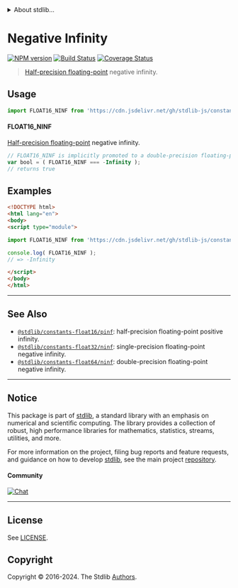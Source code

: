 <!--

@license Apache-2.0

Copyright (c) 2018 The Stdlib Authors.

Licensed under the Apache License, Version 2.0 (the "License");
you may not use this file except in compliance with the License.
You may obtain a copy of the License at

   http://www.apache.org/licenses/LICENSE-2.0

Unless required by applicable law or agreed to in writing, software
distributed under the License is distributed on an "AS IS" BASIS,
WITHOUT WARRANTIES OR CONDITIONS OF ANY KIND, either express or implied.
See the License for the specific language governing permissions and
limitations under the License.

-->


<details>
  <summary>
    About stdlib...
  </summary>
  <p>We believe in a future in which the web is a preferred environment for numerical computation. To help realize this future, we've built stdlib. stdlib is a standard library, with an emphasis on numerical and scientific computation, written in JavaScript (and C) for execution in browsers and in Node.js.</p>
  <p>The library is fully decomposable, being architected in such a way that you can swap out and mix and match APIs and functionality to cater to your exact preferences and use cases.</p>
  <p>When you use stdlib, you can be absolutely certain that you are using the most thorough, rigorous, well-written, studied, documented, tested, measured, and high-quality code out there.</p>
  <p>To join us in bringing numerical computing to the web, get started by checking us out on <a href="https://github.com/stdlib-js/stdlib">GitHub</a>, and please consider <a href="https://opencollective.com/stdlib">financially supporting stdlib</a>. We greatly appreciate your continued support!</p>
</details>

# Negative Infinity

[![NPM version][npm-image]][npm-url] [![Build Status][test-image]][test-url] [![Coverage Status][coverage-image]][coverage-url] <!-- [![dependencies][dependencies-image]][dependencies-url] -->

> [Half-precision floating-point][half-precision-floating-point-format] negative infinity.



<section class="usage">

## Usage

```javascript
import FLOAT16_NINF from 'https://cdn.jsdelivr.net/gh/stdlib-js/constants-float16-ninf@v0.2.0-esm/index.mjs';
```

#### FLOAT16_NINF

[Half-precision floating-point][half-precision-floating-point-format] negative infinity.

```javascript
// FLOAT16_NINF is implicitly promoted to a double-precision floating-point number...
var bool = ( FLOAT16_NINF === -Infinity );
// returns true
```

</section>

<!-- /.usage -->

<section class="examples">

## Examples

<!-- TODO: better example -->

<!-- eslint no-undef: "error" -->

```html
<!DOCTYPE html>
<html lang="en">
<body>
<script type="module">

import FLOAT16_NINF from 'https://cdn.jsdelivr.net/gh/stdlib-js/constants-float16-ninf@v0.2.0-esm/index.mjs';

console.log( FLOAT16_NINF );
// => -Infinity

</script>
</body>
</html>
```

</section>

<!-- /.examples -->

<!-- Section for related `stdlib` packages. Do not manually edit this section, as it is automatically populated. -->

<section class="related">

* * *

## See Also

-   <span class="package-name">[`@stdlib/constants-float16/pinf`][@stdlib/constants/float16/pinf]</span><span class="delimiter">: </span><span class="description">half-precision floating-point positive infinity.</span>
-   <span class="package-name">[`@stdlib/constants-float32/ninf`][@stdlib/constants/float32/ninf]</span><span class="delimiter">: </span><span class="description">single-precision floating-point negative infinity.</span>
-   <span class="package-name">[`@stdlib/constants-float64/ninf`][@stdlib/constants/float64/ninf]</span><span class="delimiter">: </span><span class="description">double-precision floating-point negative infinity.</span>

</section>

<!-- /.related -->

<!-- Section for all links. Make sure to keep an empty line after the `section` element and another before the `/section` close. -->


<section class="main-repo" >

* * *

## Notice

This package is part of [stdlib][stdlib], a standard library with an emphasis on numerical and scientific computing. The library provides a collection of robust, high performance libraries for mathematics, statistics, streams, utilities, and more.

For more information on the project, filing bug reports and feature requests, and guidance on how to develop [stdlib][stdlib], see the main project [repository][stdlib].

#### Community

[![Chat][chat-image]][chat-url]

---

## License

See [LICENSE][stdlib-license].


## Copyright

Copyright &copy; 2016-2024. The Stdlib [Authors][stdlib-authors].

</section>

<!-- /.stdlib -->

<!-- Section for all links. Make sure to keep an empty line after the `section` element and another before the `/section` close. -->

<section class="links">

[npm-image]: http://img.shields.io/npm/v/@stdlib/constants-float16-ninf.svg
[npm-url]: https://npmjs.org/package/@stdlib/constants-float16-ninf

[test-image]: https://github.com/stdlib-js/constants-float16-ninf/actions/workflows/test.yml/badge.svg?branch=v0.2.0
[test-url]: https://github.com/stdlib-js/constants-float16-ninf/actions/workflows/test.yml?query=branch:v0.2.0

[coverage-image]: https://img.shields.io/codecov/c/github/stdlib-js/constants-float16-ninf/main.svg
[coverage-url]: https://codecov.io/github/stdlib-js/constants-float16-ninf?branch=main

<!--

[dependencies-image]: https://img.shields.io/david/stdlib-js/constants-float16-ninf.svg
[dependencies-url]: https://david-dm.org/stdlib-js/constants-float16-ninf/main

-->

[chat-image]: https://img.shields.io/gitter/room/stdlib-js/stdlib.svg
[chat-url]: https://app.gitter.im/#/room/#stdlib-js_stdlib:gitter.im

[stdlib]: https://github.com/stdlib-js/stdlib

[stdlib-authors]: https://github.com/stdlib-js/stdlib/graphs/contributors

[umd]: https://github.com/umdjs/umd
[es-module]: https://developer.mozilla.org/en-US/docs/Web/JavaScript/Guide/Modules

[deno-url]: https://github.com/stdlib-js/constants-float16-ninf/tree/deno
[deno-readme]: https://github.com/stdlib-js/constants-float16-ninf/blob/deno/README.md
[umd-url]: https://github.com/stdlib-js/constants-float16-ninf/tree/umd
[umd-readme]: https://github.com/stdlib-js/constants-float16-ninf/blob/umd/README.md
[esm-url]: https://github.com/stdlib-js/constants-float16-ninf/tree/esm
[esm-readme]: https://github.com/stdlib-js/constants-float16-ninf/blob/esm/README.md
[branches-url]: https://github.com/stdlib-js/constants-float16-ninf/blob/main/branches.md

[stdlib-license]: https://raw.githubusercontent.com/stdlib-js/constants-float16-ninf/main/LICENSE

[half-precision-floating-point-format]: https://en.wikipedia.org/wiki/Half-precision_floating-point_format

<!-- <related-links> -->

[@stdlib/constants/float16/pinf]: https://github.com/stdlib-js/constants-float16-pinf/tree/esm

[@stdlib/constants/float32/ninf]: https://github.com/stdlib-js/constants-float32-ninf/tree/esm

[@stdlib/constants/float64/ninf]: https://github.com/stdlib-js/constants-float64-ninf/tree/esm

<!-- </related-links> -->

</section>

<!-- /.links -->
